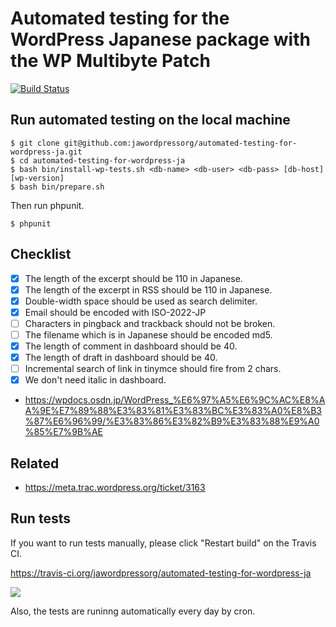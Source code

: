 # Automated testing for the WordPress Japanese package with the WP Multibyte Patch

[![Build Status](https://travis-ci.org/jawordpressorg/automated-testing-for-wordpress-ja.svg?branch=master)](https://travis-ci.org/jawordpressorg/automated-testing-for-wordpress-ja)

## Run automated testing on the local machine

```
$ git clone git@github.com:jawordpressorg/automated-testing-for-wordpress-ja.git
$ cd automated-testing-for-wordpress-ja
$ bash bin/install-wp-tests.sh <db-name> <db-user> <db-pass> [db-host] [wp-version]
$ bash bin/prepare.sh
```

Then run phpunit.

```
$ phpunit
```

## Checklist

* [x] The length of the excerpt should be 110 in Japanese.
* [x] The length of the excerpt in RSS should be 110 in Japanese.
* [x] Double-width space should be used as search delimiter.
* [x] Email should be encoded with ISO-2022-JP
* [ ] Characters in pingback and trackback should not be broken.
* [ ] The filename which is in Japanese should be encoded md5.
* [x] The length of comment in dashboard should be 40.
* [x] The length of draft in dashboard should be 40.
* [ ] Incremental search of link in tinymce should fire from 2 chars.
* [x] We don't need italic in dashboard.

* https://wpdocs.osdn.jp/WordPress_%E6%97%A5%E6%9C%AC%E8%AA%9E%E7%89%88%E3%83%81%E3%83%BC%E3%83%A0%E8%B3%87%E6%96%99/%E3%83%86%E3%82%B9%E3%83%88%E9%A0%85%E7%9B%AE

## Related

* https://meta.trac.wordpress.org/ticket/3163

## Run tests

If you want to run tests manually, please click "Restart build" on the Travis CI.

https://travis-ci.org/jawordpressorg/automated-testing-for-wordpress-ja

![](https://www.evernote.com/l/ABUUweVZK4FBypTjxU8cEvis6fYnfUJIakQB/image.png)

Also, the tests are runinng automatically every day by cron.
